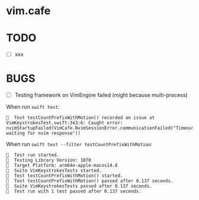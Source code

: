 # vim.cafe


# TODO

- [ ] xxx

# BUGS

- [ ] Testing framework on VimEngine failed (might because multi-process)

When run `swift test`:

```
􀢄  Test testCountPrefixWithMotion() recorded an issue at VimKeystrokesTest.swift:343:6: Caught error: nvimStartupFailed(VimCafe.NvimSessionError.communicationFailed("Timeout waiting for nvim response"))
```

When run `swift test --filter testCountPrefixWithMotion`:

```
􀟈  Test run started.
􀄵  Testing Library Version: 1070
􀄵  Target Platform: arm64e-apple-macos14.0
􀟈  Suite VimKeystrokesTests started.
􀟈  Test testCountPrefixWithMotion() started.
􁁛  Test testCountPrefixWithMotion() passed after 0.137 seconds.
􁁛  Suite VimKeystrokesTests passed after 0.137 seconds.
􁁛  Test run with 1 test passed after 0.137 seconds.
```

